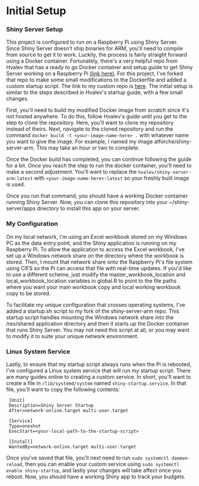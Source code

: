 # Initial Setup
### Shiny Server Setup
This project is configured to run on a Raspberry Pi using Shiny Server. Since Shiny Server doesn't ship binaries for ARM, you'll need to compile from source to get it to work. Luckily, the process is fairly straight forward using a Docker container. Fortunately, there's a very helpful repo from Hvalev that has a ready to go Docker container and setup guide to get Shiny Server working on a Raspberry Pi [(link here)](https://github.com/hvalev/shiny-server-arm-docker). For this project, I've forked that repo to make some small modifications to the Dockerfile and added a custom startup script. The link to my custom repo is [here](https://github.com/atforche/shiny-server-arm-docker). The initial setup is similar to the steps described in Hvalev's startup guide, with a few small changes.

First, you'll need to build my modified Docker image from scratch since it's not hosted anywhere. To do this, follow Hvalev's guide until you get to the step to clone the repository. Here, you'll want to clone my repository instead of theirs. Next, navigate to the cloned repository and run the command `docker build -t <your-image-name-here> .` with whatever name you want to give the image. For example, I named my image atforche/shiny-server-arm. This may take an hour or two to complete.

Once the Docker build has completed, you can continue following the guide for a bit. Once you reach the step to run the docker container, you'll need to make a second adjustment. You'll want to replace the `hvalev/shiny-server-arm:latest` with `<your-image-name-here>:latest` so your freshly built image is used.

Once you run that command, you should have a working Docker container running Shiny Server. Now, you can clone this repository into your ~/shiny-server/apps directory to install this app on your server. 

### My Configuration
On my local network, I'm using an Excel workbook stored on my Windows PC as the data entry point, and the Shiny application is running on my Raspberry Pi. To allow the application to access the Excel workbook, I've set up a Windows network share on the directory where the workbook is stored. Then, I mount that network share onto the Raspberry Pi's file system using CIFS so the Pi can access that file with real-time updates. If you'd like to use a different scheme, just modify the master_workbook_location and local_workbook_location variables in global.R to point to the file paths where you want your main workbook copy and local working workbook copy to be stored. 

To facilitate my unique configuration that crosses operating systems, I've added a startup.sh script to my fork of the shiny-server-arm repo. This startup script handles mounting the Windows network share into the /res/shared application directory and then it starts up the Docker container that runs Shiny Server. You may not need this script at all, or you may want to modify it to suite your unique network environment.

### Linux System Service
Lastly, to ensure that my startup script always runs when the Pi is rebooted, I've configured a Linux system service that will run my startup script. There are many guides online to creating a custom service. In short, you'll want to create a file in `/lib/systemd/system` named `shiny-startup.service`. In that file, you'll want to copy the following contents:
```
 [Unit]
 Description=Shiny Server Startup
 After=network-online.target multi-user.target

 [Service]
 Type=oneshot
 ExecStart=<your-local-path-to-the-startup-script>

 [Install]
 WantedBy=network-online.target multi-user.target
```
Once you've saved that file, you'll next need to run `sudo systemctl daemon-reload`, then you can enable your custom service using `sudo systemctl enable shiny-startup`, and lastly your changes will take affect once you reboot. Now, you should have a working Shiny app to track your budgets.
